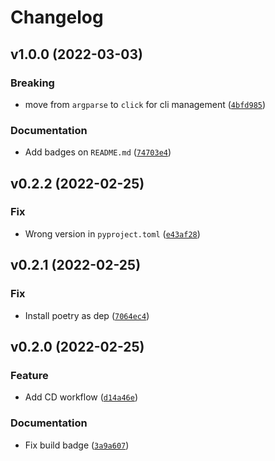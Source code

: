 # Changelog

<!--next-version-placeholder-->

## v1.0.0 (2022-03-03)
### Breaking
* move from `argparse` to `click` for cli management ([`4bfd985`](https://github.com/polluxtroy3758/pywgkey/commit/4bfd9851ab533d5610bb6b56b54dd5aef31568b3))

### Documentation
* Add badges on `README.md` ([`74703e4`](https://github.com/polluxtroy3758/pywgkey/commit/74703e49fbadd21ca729eda45f296bab2f639cda))

## v0.2.2 (2022-02-25)
### Fix
* Wrong version in `pyproject.toml` ([`e43af28`](https://github.com/polluxtroy3758/pywgkey/commit/e43af289af21ddefee514d7a29da2a6e97f89cfe))

## v0.2.1 (2022-02-25)
### Fix
* Install poetry as dep ([`7064ec4`](https://github.com/polluxtroy3758/pywgkey/commit/7064ec4885038180cede1a36a5f2b1a2dcd9f271))

## v0.2.0 (2022-02-25)
### Feature
* Add CD workflow ([`d14a46e`](https://github.com/polluxtroy3758/pywgkey/commit/d14a46e90ce53d20dd07052ee7ed5439f7afb85e))

### Documentation
* Fix build badge ([`3a9a607`](https://github.com/polluxtroy3758/pywgkey/commit/3a9a60795af911c95fd4ada553d7b577e79599c0))
